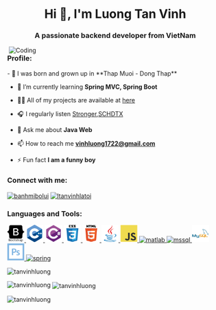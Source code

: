 
<h1 align="center">Hi 👋, I'm Luong Tan Vinh</h1>
<h3 align="center">A passionate backend developer from VietNam</h3>
<img align="right" alt="Coding" width="500" src="https://i.pinimg.com/originals/21/9a/09/219a09d5c2d9e50e4c2d20c9a03e09af.gif">


<h3 align="left">Profile:</h3>
- 🏡 I was born and grown up in **Thap Muoi - Dong Thap**

- 🌱 I’m currently learning **Spring MVC, Spring Boot**

- 👨‍💻 All of my projects are available at [here](https://github.com/tanvinhluong?tab=repositories)

- ️🎧 I regularly listen [Stronger](https://www.youtube.com/watch?v=Xn676-fLq7I),[SCHDTX](https://www.youtube.com/watch?v=mmuBhumw4Nk)

- 💬 Ask me about **Java Web**

- 📫 How to reach me **vinhluong1722@gmail.com**

- ⚡ Fun fact **I am a funny boy**

<h3 align="left">Connect with me:</h3>
<p align="left">
<a href="https://fb.com/banhmibolui" target="blank"><img align="center" src="https://raw.githubusercontent.com/rahuldkjain/github-profile-readme-generator/master/src/images/icons/Social/facebook.svg" alt="banhmibolui" height="30" width="40" /></a>
<a href="https://instagram.com/ltanvinhlatoi" target="blank"><img align="center" src="https://raw.githubusercontent.com/rahuldkjain/github-profile-readme-generator/master/src/images/icons/Social/instagram.svg" alt="ltanvinhlatoi" height="30" width="40" /></a>
</p>

<h3 align="left">Languages and Tools:</h3>
<p align="left"> <a href="https://getbootstrap.com" target="_blank" rel="noreferrer"> <img src="https://raw.githubusercontent.com/devicons/devicon/master/icons/bootstrap/bootstrap-plain-wordmark.svg" alt="bootstrap" width="40" height="40"/> </a> <a href="https://www.w3schools.com/cpp/" target="_blank" rel="noreferrer"> <img src="https://raw.githubusercontent.com/devicons/devicon/master/icons/cplusplus/cplusplus-original.svg" alt="cplusplus" width="40" height="40"/> </a> <a href="https://www.w3schools.com/cs/" target="_blank" rel="noreferrer"> <img src="https://raw.githubusercontent.com/devicons/devicon/master/icons/csharp/csharp-original.svg" alt="csharp" width="40" height="40"/> </a> <a href="https://www.w3schools.com/css/" target="_blank" rel="noreferrer"> <img src="https://raw.githubusercontent.com/devicons/devicon/master/icons/css3/css3-original-wordmark.svg" alt="css3" width="40" height="40"/> </a> <a href="https://www.w3.org/html/" target="_blank" rel="noreferrer"> <img src="https://raw.githubusercontent.com/devicons/devicon/master/icons/html5/html5-original-wordmark.svg" alt="html5" width="40" height="40"/> </a> <a href="https://www.java.com" target="_blank" rel="noreferrer"> <img src="https://raw.githubusercontent.com/devicons/devicon/master/icons/java/java-original.svg" alt="java" width="40" height="40"/> </a> <a href="https://developer.mozilla.org/en-US/docs/Web/JavaScript" target="_blank" rel="noreferrer"> <img src="https://raw.githubusercontent.com/devicons/devicon/master/icons/javascript/javascript-original.svg" alt="javascript" width="40" height="40"/> </a> <a href="https://www.mathworks.com/" target="_blank" rel="noreferrer"> <img src="https://upload.wikimedia.org/wikipedia/commons/2/21/Matlab_Logo.png" alt="matlab" width="40" height="40"/> </a> <a href="https://www.microsoft.com/en-us/sql-server" target="_blank" rel="noreferrer"> <img src="https://www.svgrepo.com/show/303229/microsoft-sql-server-logo.svg" alt="mssql" width="40" height="40"/> </a> <a href="https://www.mysql.com/" target="_blank" rel="noreferrer"> <img src="https://raw.githubusercontent.com/devicons/devicon/master/icons/mysql/mysql-original-wordmark.svg" alt="mysql" width="40" height="40"/> </a> <a href="https://www.photoshop.com/en" target="_blank" rel="noreferrer"> <img src="https://raw.githubusercontent.com/devicons/devicon/master/icons/photoshop/photoshop-line.svg" alt="photoshop" width="40" height="40"/> </a> <a href="https://spring.io/" target="_blank" rel="noreferrer"> <img src="https://www.vectorlogo.zone/logos/springio/springio-icon.svg" alt="spring" width="40" height="40"/> </a> </p>
<p align="left"> <img src="https://komarev.com/ghpvc/?username=tanvinhluong&label=Profile%20views&color=0e75b6&style=flat" alt="tanvinhluong" /> </p>
<p><img align="left" src="https://github-readme-stats.vercel.app/api/top-langs?username=tanvinhluong&show_icons=true&locale=en&layout=compact" alt="tanvinhluong" /></p>

<p>&nbsp;<img align="center" src="https://github-readme-stats.vercel.app/api?username=tanvinhluong&show_icons=true&locale=en" alt="tanvinhluong" /></p>


<p><img align="center" src="https://github-readme-streak-stats.herokuapp.com/?user=tanvinhluong&" alt="tanvinhluong" /></p>
